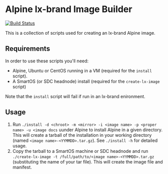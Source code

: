 # Alpine lx-brand Image Builder

[![Build Status](http://ci.m1cr0man.com/badge/2)](http://ci.m1cr0man.com/repo/2)

This is a collection of scripts used for creating an lx-brand Alpine image.

## Requirements

In order to use these scripts you'll need:

- Alpine, Ubuntu or CentOS running in a VM (required for the `install` script). 
- A SmartOS (or SDC headnode) install (required for the `create-lx-image` script)

Note that the `install` script will fail if run in an lx-brand enironment.

## Usage

1. Run `./install -d <chroot> -m <mirror> -i <image name> -p <proper name> -u <image docs` uunder Alpine to install Alpine in a given directory. This will create a tarball of the installation in your working directory (named `<image name>-<YYMMDD>.tar.gz`). See `./install -h` for detailed usage.
2. Copy the tarball to a SmartOS machine or SDC headnode and run `./create-lx-image -t /full/path/to/<image name>-<YYMMDD>.tar.gz` (substituting the name of your tar file). This will create the image file and manifest.
